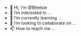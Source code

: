 - 👋 Hi, I’m @Bhetsie
- 👀 I’m interested in ...
- 🌱 I’m currently learning ...
- 💞️ I’m looking to collaborate on ...
- 📫 How to reach me ...

<!---
Bhetsie/Bhetsie is a ✨ special ✨ repository because its `README.md` (this file) appears on your GitHub profile.
You can click the Preview link to take a look at your changes.
--->
